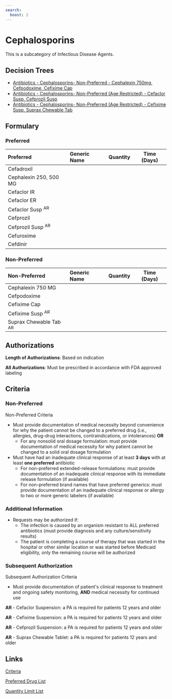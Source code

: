 ```yaml
---
search:
  boost: 2 
---
```


# Cephalosporins

This is a subcategory of Infectious Disease Agents.

## Decision Trees

- [Antibiotics - Cephalosporins- Non-Preferred - Cephalexin 750mg, Cefpodoxime, Cefixime Cap](https://forms.office.com.mcas.ms/pages/designpagev2.aspx?origin=OfficeDotCom&lang=en-US&route=GroupForms&subpage=design&id=nPhjxpvvj0G9PUHkbAzgaN9UYz8EqmlIs3_TYn4TbXBUQkRZWVgzRlY2SU9YNjFVRUw3NkdTN1ZFWCQlQCN0PWcu&topview=Preview)
- [Antibiotics - Cephalosporins- Non-Preferred (Age Restricted) - Cefaclor Susp, Cefprozil Susp](https://forms.office.com.mcas.ms/pages/designpagev2.aspx?origin=OfficeDotCom&lang=en-US&route=GroupForms&subpage=design&id=nPhjxpvvj0G9PUHkbAzgaN9UYz8EqmlIs3_TYn4TbXBUQVg3TTFFWkZMU0lNUllIWEdLOVdKQzVVUiQlQCN0PWcu&topview=Preview)
- [Antibiotics - Cephalosporins- Non-Preferred (Age Restricted) - Cefixime Susp, Suprax Chewable Tab](https://forms.office.com.mcas.ms/pages/designpagev2.aspx?origin=OfficeDotCom&lang=en-US&route=GroupForms&subpage=design&id=nPhjxpvvj0G9PUHkbAzgaN9UYz8EqmlIs3_TYn4TbXBUQlFVU1BPREgyWkFRVU8zNjNQQTgySTlZVCQlQCN0PWcu&topview=Preview)

## Formulary

### Preferred

| Preferred                    | Generic Name | Quantity | Time (Days) |
| :--------------------------- | :----------- | :------: | :---------: |
| Cefadroxil                   |              |          |             |
| Cephalexin 250, 500 MG       |              |          |             |
| Cefaclor IR                  |              |          |             |
| Cefaclor ER                  |              |          |             |
| Cefaclor Susp <sup>AR</sup>  |              |          |             |
| Cefprozil                    |              |          |             |
| Cefprozil Susp <sup>AR</sup> |              |          |             |
| Cefuroxime                   |              |          |             |
| Cefdinir                     |              |          |             |

### Non-Preferred

| Non-Preferred                     | Generic Name | Quantity | Time (Days) |
| :-------------------------------- | :----------- | :------: | :---------: |
| Cephalexin 750 MG                 |              |          |             |
| Cefpodoxime                       |              |          |             |
| Cefixime Cap                      |              |          |             |
| Cefixime Susp <sup>AR</sup>       |              |          |             |
| Suprax Chewable Tab <sup>AR</sup> |              |          |             |

## Authorizations

**Length of Authorizations**: Based on indication

**All Authorizations**: Must be prescribed in accordance with FDA approved labeling

## Criteria

### Non-Preferred

Non-Preferred Criteria

- Must provide documentation of medical necessity beyond convenience for why the patient cannot be changed to a preferred drug (i.e., allergies, drug-drug interactions, contraindications, or intolerances) **OR**
    - For any nonsolid oral dosage formulation: must provide documentation of medical necessity for why patient cannot be changed to a solid oral dosage formulation
- Must have had an inadequate clinical response of at least **3 days** with at least **one preferred** antibiotic
    - For non-preferred extended-release formulations: must provide documentation of an inadequate clinical response with its immediate release formulation (if available)
    - For non-preferred brand names that have preferred generics: must provide documentation of an inadequate clinical response or allergy to two or more generic labelers (if available)

### Additional Information

- Requests may be authorized if:
    - The infection is caused by an organism resistant to ALL preferred antibiotics (must provide diagnosis and any culture/sensitivity results)
    - The patient is completing a course of therapy that was started in the hospital or other similar location or was started before Medicaid eligibility, only the remaining course will be authorized

### Subsequent Authorization

Subsequent Authorization Criteria

- Must provide documentation of patient's clinical response to treatment and ongoing safety monitoring, **AND** medical necessity for continued use

**AR** - Cefaclor Suspension: a PA is required for patients 12 years and older

**AR** - Cefixime Suspension: a PA is required for patients 12 years and older

**AR** - Cefprozil Suspension: a PA is required for patients 12 years and older

**AR** - Suprax Chewable Tablet: a PA is required for patients 12 years and older

## Links

[Criteria](https://pharmacy.medicaid.ohio.gov/sites/default/files/20230101_UPDL%20_Criteria_APPROVED.pdf#page=75)

[Preferred Drug List](https://pharmacy.medicaid.ohio.gov/sites/default/files/20230101_UPDL_APPROVED_12.13.22.pdf#page=25)

[Quantity Limit List](https://pharmacy.medicaid.ohio.gov/sites/default/files/20230101_Ohio_Medicaid_Quantity_Document_APPROVED.pdf)
